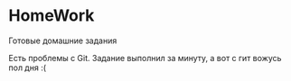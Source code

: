 # HomeWork

Готовые домашние задания

Есть проблемы с Git. Задание выполнил за минуту, а вот с гит вожусь пол дня :(

